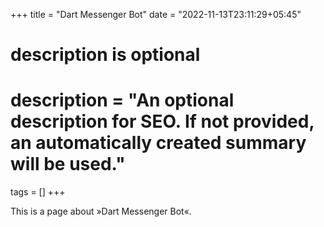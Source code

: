 +++
title = "Dart Messenger Bot"
date = "2022-11-13T23:11:29+05:45"

#
# description is optional
#
# description = "An optional description for SEO. If not provided, an automatically created summary will be used."

tags = []
+++

This is a page about »Dart Messenger Bot«.
